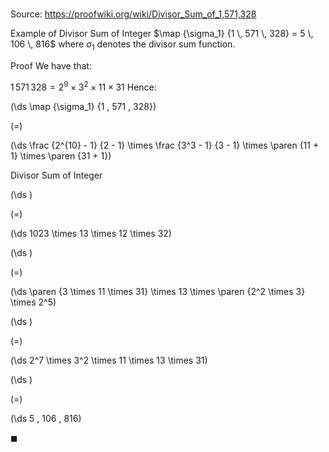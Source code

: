 # 

Source: https://proofwiki.org/wiki/Divisor_Sum_of_1,571,328

Example of Divisor Sum of Integer
$\map {\sigma_1} {1 \, 571 \, 328} = 5 \, 106 \, 816$
where $\sigma_1$ denotes the divisor sum function.


Proof
We have that:

$1 \, 571 \, 328 = 2^9 \times 3^2 \times 11 \times 31$
Hence:














\(\ds \map {\sigma_1} {1 \, 571 \, 328}\)

\(=\)







\(\ds \frac {2^{10} - 1} {2 - 1} \times \frac {3^3 - 1} {3 - 1} \times \paren {11 + 1} \times \paren {31 + 1}\)





Divisor Sum of Integer














\(\ds \)

\(=\)







\(\ds 1023 \times 13 \times 12 \times 32\)




















\(\ds \)

\(=\)







\(\ds \paren {3 \times 11 \times 31} \times 13 \times \paren {2^2 \times 3} \times 2^5\)




















\(\ds \)

\(=\)







\(\ds 2^7 \times 3^2 \times 11 \times 13 \times 31\)




















\(\ds \)

\(=\)







\(\ds 5 \, 106 \, 816\)









$\blacksquare$





